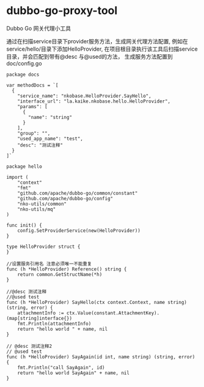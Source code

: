 # dubbo-go-proxy-tool
Dubbo Go 网关代理小工具

通过在扫描service目录下provider服务方法，生成网关代理方法配置, 例如在service/hello/目录下添加HelloProvider, 在项目根目录执行该工具后扫描service目录，并会匹配到带有@desc 与@used的方法，
生成服务方法配置到doc/config.go
```
package docs

var methodDocs = `[
  {
    "service_name": "nkobase.HelloProvider.SayHello",
    "interface_url": "la.kaike.nkobase.hello.HelloProvider",
    "params": [
      {
        "name": "string"
      }
    ],
    "group": "",
    "used_app_name": "test",
    "desc": "测试注释"
  }
]`
```

```
package hello

import (
	"context"
	"fmt"
	"github.com/apache/dubbo-go/common/constant"
	"github.com/apache/dubbo-go/config"
	"nko-utils/common"
	"nko-utils/mq"
)

func init() {
	config.SetProviderService(new(HelloProvider))
}

type HelloProvider struct {
}

//设置服务引用名 注意必须唯一不能重复
func (h *HelloProvider) Reference() string {
	return common.GetStructName(*h)
}

//@desc 测试注释
//@used test
func (h *HelloProvider) SayHello(ctx context.Context, name string) (string, error) {
	attachmentInfo := ctx.Value(constant.AttachmentKey).(map[string]interface{})
	fmt.Println(attachmentInfo)
	return "hello world " + name, nil
}

// @desc 测试注释2
// @used test
func (h *HelloProvider) SayAgain(id int, name string) (string, error) {
	fmt.Println("call SayAgain", id)
	return "hello world SayAgain" + name, nil
}
```
